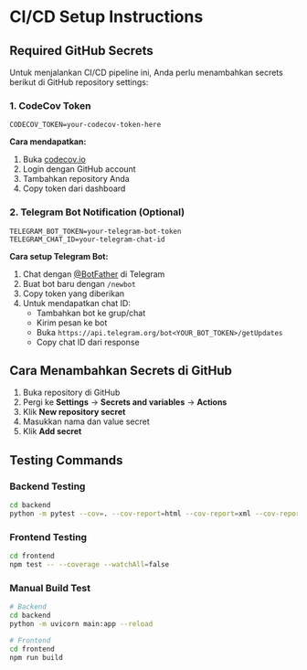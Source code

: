 # CI/CD Setup Instructions

## Required GitHub Secrets

Untuk menjalankan CI/CD pipeline ini, Anda perlu menambahkan secrets berikut di GitHub repository settings:

### 1. CodeCov Token
```
CODECOV_TOKEN=your-codecov-token-here
```

**Cara mendapatkan:**
1. Buka [codecov.io](https://codecov.io)
2. Login dengan GitHub account
3. Tambahkan repository Anda
4. Copy token dari dashboard

### 2. Telegram Bot Notification (Optional)
```
TELEGRAM_BOT_TOKEN=your-telegram-bot-token
TELEGRAM_CHAT_ID=your-telegram-chat-id
```

**Cara setup Telegram Bot:**
1. Chat dengan [@BotFather](https://t.me/BotFather) di Telegram
2. Buat bot baru dengan `/newbot`
3. Copy token yang diberikan
4. Untuk mendapatkan chat ID:
   - Tambahkan bot ke grup/chat
   - Kirim pesan ke bot
   - Buka `https://api.telegram.org/bot<YOUR_BOT_TOKEN>/getUpdates`
   - Copy chat ID dari response

## Cara Menambahkan Secrets di GitHub

1. Buka repository di GitHub
2. Pergi ke **Settings** → **Secrets and variables** → **Actions**
3. Klik **New repository secret**
4. Masukkan nama dan value secret
5. Klik **Add secret**

## Testing Commands

### Backend Testing
```bash
cd backend
python -m pytest --cov=. --cov-report=html --cov-report=xml --cov-report=term
```

### Frontend Testing
```bash
cd frontend
npm test -- --coverage --watchAll=false
```

### Manual Build Test
```bash
# Backend
cd backend
python -m uvicorn main:app --reload

# Frontend
cd frontend
npm run build
```

